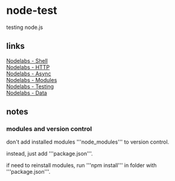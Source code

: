 node-test
=========

testing node.js

links
-----

[Nodelabs - Shell](http://www.nodelabs.org/shell.html)   
[Nodelabs - HTTP](http://www.nodelabs.org/http.html)   
[Nodelabs - Async](http://www.nodelabs.org/async.html)   
[Nodelabs - Modules](http://www.nodelabs.org/npm.html)   
[Nodelabs - Testing](http://www.nodelabs.org/test.html)  
[Nodelabs - Data](http://www.nodelabs.org/data-storage.html)   

notes
-----

### modules and version control

don't add installed modules '''node_modules''' to version control.

instead, just add '''package.json'''. 

if need to reinstall modules, run '''npm install''' in folder with '''package.json'''. 